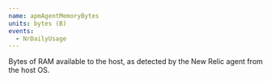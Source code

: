 ```yaml
---
name: apmAgentMemoryBytes
units: bytes (B)
events:
  - NrDailyUsage
---
```


Bytes of RAM available to the host, as detected by the New Relic agent from the host OS.